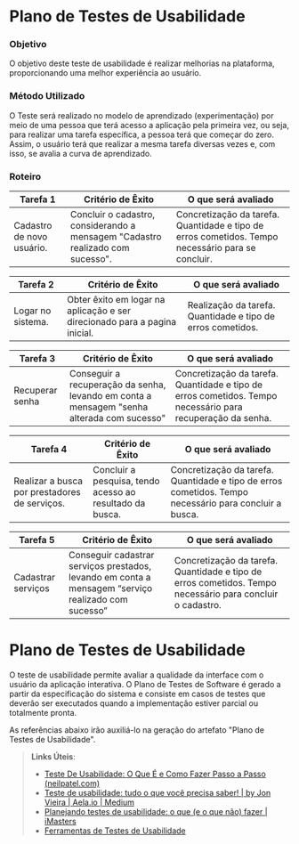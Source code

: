 # Plano de Testes de Usabilidade

### Objetivo

 O objetivo deste teste de usabilidade é realizar melhorias na plataforma, proporcionando uma melhor experiência ao usuário.

### Método Utilizado

 O Teste será realizado no modelo de aprendizado (experimentação) por meio de uma pessoa que terá acesso a aplicação pela primeira vez, ou seja, para realizar uma tarefa específica, a pessoa terá que começar do zero. Assim, o usuário terá que realizar a mesma tarefa diversas vezes e, com isso, se avalia a curva de aprendizado.


### __Roteiro__ 

| **Tarefa 1** | **Critério de Êxito** | **O que será avaliado** |
|--------------|--------------------|-------------------------|
|Cadastro de novo usuário. | Concluir o cadastro, considerando a mensagem "Cadastro realizado com sucesso". | Concretização da tarefa. Quantidade e tipo de erros cometidos. Tempo necessário para se concluir. |


| **Tarefa 2** | **Critério de Êxito** | **O que será avaliado** |
|--------------|-----------------------|-------------------------|
|Logar no sistema. | Obter êxito em logar na aplicação e ser direcionado para a pagina inicial. | Realização da tarefa. Quantidade e tipo de erros cometidos. |

| **Tarefa 3** | **Critério de Êxito** | **O que será avaliado** |
|--------------|-----------------------|-------------------------|
| Recuperar senha | Conseguir a recuperação da senha, levando em conta a mensagem "senha alterada com sucesso"   | Concretização da tarefa. Quantidade e tipo de erros cometidos. Tempo necessário para recuperação da senha.  |

| **Tarefa 4** | **Critério de Êxito** | **O que será avaliado** |
|--------------|-----------------------|-------------------------|
|Realizar a busca por prestadores de serviços. | Concluir a pesquisa, tendo acesso ao resultado da busca. | Concretização da tarefa. Quantidade e tipo de erros cometidos. Tempo necessário para concluir a busca. |


| **Tarefa 5** | **Critério de Êxito** | **O que será avaliado** |
|--------------|-----------------------|-------------------------|
| Cadastrar serviços | Conseguir cadastrar serviços prestados, levando em conta a mensagem “serviço realizado com sucesso”  | Concretização da tarefa. Quantidade e tipo de erros cometidos. Tempo necessário para concluir o cadastro.  |



























# Plano de Testes de Usabilidade

O teste de usabilidade permite avaliar a qualidade da interface com o usuário da aplicação interativa. O Plano de Testes de Software é gerado a partir da especificação do sistema e consiste em casos de testes que deverão ser executados quando a implementação estiver parcial ou totalmente pronta.

As referências abaixo irão auxiliá-lo na geração do artefato "Plano de Testes de Usabilidade".

> **Links Úteis**:
> - [Teste De Usabilidade: O Que É e Como Fazer Passo a Passo (neilpatel.com)](https://neilpatel.com/br/blog/teste-de-usabilidade/)
> - [Teste de usabilidade: tudo o que você precisa saber! | by Jon Vieira | Aela.io | Medium](https://medium.com/aela/teste-de-usabilidade-o-que-voc%C3%AA-precisa-saber-39a36343d9a6/)
> - [Planejando testes de usabilidade: o que (e o que não) fazer | iMasters](https://imasters.com.br/design-ux/planejando-testes-de-usabilidade-o-que-e-o-que-nao-fazer/)
> - [Ferramentas de Testes de Usabilidade](https://www.usability.gov/how-to-and-tools/resources/templates.html)
